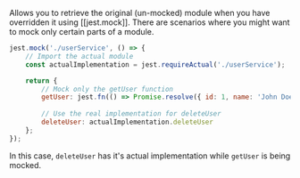 Allows you to retrieve the original (un-mocked) module when you have overridden it using [[jest.mock]]. There are scenarios where you might want to mock only certain parts of a module.

```js
jest.mock('./userService', () => {
    // Import the actual module
    const actualImplementation = jest.requireActual('./userService');

    return {
        // Mock only the getUser function
        getUser: jest.fn(() => Promise.resolve({ id: 1, name: 'John Doe' })),
        
        // Use the real implementation for deleteUser
        deleteUser: actualImplementation.deleteUser
    };
});
```

In this case, `deleteUser` has it's actual implementation while `getUser` is being mocked.